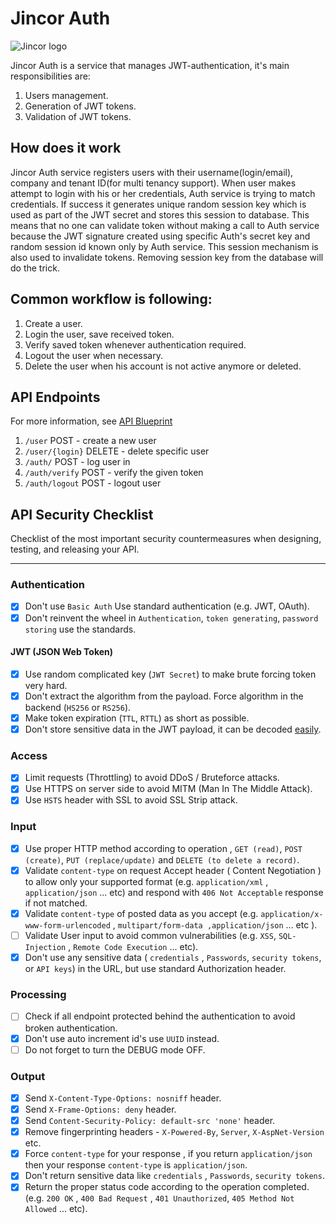# Jincor Auth
![Jincor logo](https://raw.githubusercontent.com/JincorTech/backend-auth/master/Logo.png)

Jincor Auth is a service that manages JWT-authentication, it's main responsibilities are:

1. Users management.
2. Generation of JWT tokens.
3. Validation of JWT tokens.

## How does it work
Jincor Auth service registers users with their username(login/email), company and tenant ID(for multi tenancy support).
When user makes attempt to login with his or her credentials, Auth service is trying to match credentials. If success
it generates unique random session key which is used as part of the JWT secret and stores this session to database. This means
that no one can validate token without making a call to Auth service because the JWT signature created using specific Auth's
secret key and random session id known only by Auth service.
This session mechanism is also used to invalidate tokens. Removing session key from the database will do the trick.


## Common workflow is following:

1. Create a user.
2. Login the user, save received token.
3. Verify saved token whenever authentication required.
4. Logout the user when necessary.
5. Delete the user when his account is not active anymore or deleted.


## API Endpoints
For more information, see [API Blueprint](./apiary.apib)

1. `/user` POST - create a new user
2. `/user/{login}` DELETE - delete specific user
3. `/auth/` POST - log user in
4. `/auth/verify` POST - verify the given token
5. `/auth/logout` POST - logout user


## API Security Checklist
Checklist of the most important security countermeasures when designing, testing, and releasing your API.

------------------------------------------------------------------------------
### Authentication
- [x] Don't use `Basic Auth` Use standard authentication (e.g. JWT, OAuth).
- [x] Don't reinvent the wheel in `Authentication`, `token generating`, `password storing` use the standards.

#### JWT (JSON Web Token)
- [x] Use random complicated key (`JWT Secret`) to make brute forcing token very hard.
- [x] Don't extract the algorithm from the payload. Force algorithm in the backend (`HS256` or `RS256`). 
- [x] Make token expiration (`TTL`, `RTTL`) as short as possible.
- [x] Don't store sensitive data in the JWT payload, it can be decoded [easily](https://jwt.io/#debugger-io).

### Access
- [x] Limit requests (Throttling) to avoid DDoS / Bruteforce attacks.
- [x] Use HTTPS on server side to avoid MITM (Man In The Middle Attack).
- [x] Use `HSTS` header with SSL to avoid SSL Strip attack.

### Input
- [x] Use proper HTTP method according to operation , `GET (read)`, `POST (create)`, `PUT (replace/update)` and `DELETE (to delete a record)`.
- [x] Validate `content-type` on request Accept header ( Content Negotiation ) to allow only your supported format (e.g. `application/xml` , `application/json` ... etc) and respond with `406 Not Acceptable` response if not matched.
- [x] Validate `content-type` of posted data as you accept (e.g. `application/x-www-form-urlencoded` , `multipart/form-data ,application/json` ... etc ).
- [ ] Validate User input to avoid common vulnerabilities (e.g. `XSS`, `SQL-Injection` , `Remote Code Execution` ... etc).
- [x] Don't use any sensitive data ( `credentials` , `Passwords`, `security tokens`, or `API keys`) in the URL, but use standard Authorization header.

### Processing
- [ ] Check if all endpoint protected behind the authentication to avoid broken authentication.
- [x] Don't use auto increment id's use `UUID` instead.
- [ ] Do not forget to turn the DEBUG mode OFF.

### Output
- [x] Send `X-Content-Type-Options: nosniff` header.
- [x] Send `X-Frame-Options: deny` header.
- [x] Send `Content-Security-Policy: default-src 'none'` header.
- [x] Remove fingerprinting headers - `X-Powered-By`, `Server`, `X-AspNet-Version` etc.
- [x] Force `content-type` for your response , if you return `application/json` then your response `content-type` is `application/json`.
- [x] Don't return sensitive data like `credentials` , `Passwords`, `security tokens`.
- [x] Return the proper status code according to the operation completed. (e.g. `200 OK` , `400 Bad Request` , `401 Unauthorized`, `405 Method Not Allowed` ... etc).
